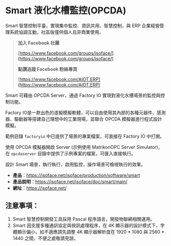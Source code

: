 # Smart 液化水槽監控(OPCDA)

Smart 智慧控制平臺，實現集中監控、資訊共用、智慧控制，與 ERP 企業經營管理系統協調互動。社區版僅供個人且非商業使用。

> **加入 Facebook 社團**
>
> [https://www.facebook.com/groups/isoface/](https://www.facebook.com/groups/isoface/)
> 
> **點讚追蹤 Facebook 粉絲專頁**
> 
> [https://www.facebook.com/AIOT.ERP](https://www.facebook.com/AIOT.ERP)

Smart 可藉由 OPCDA Server，通過 Factory IO 實現對液化水槽場景的監控與控制功能。

Factory IO是一款出色的虛擬模擬軟體，可以自由使用其內部的各種元器件、感測器、驅動器等搭建自己理想中的工業現場，並聯合 OPCDA 模擬器進行程式設計模擬。

範例目錄 `factoryio` 中已提供了場景的專案檔案，可直接在 Factory IO 中打開。

使用 OPCDA 模擬器開啟 Server (示例使用 MatrikonOPC Server Simulator)，在 `opcdaserver` 目錄中提供了示例專案的檔案，可匯入直接執行。

設計 Smart 場景，執行執行，啟用監控，操作場景可檢視執行的效果。


* **產品**：https://isoface.net/isoface/production/software/smart
* **產品說明**：https://isoface.net/isoface/doc/smart/main/
* **網址**：https://isoface.net/

## 注意事項：
1. Smart 智慧控制開發工具採用 Pascal 程序語言，開發物聯網相關運用。
2. Smart 因支援多種通訊協定與視訊處理程序，在 4K 顯示器的設計模式下，字體顯示偏小，如不適應請先調整 4K 顯示器解析度在 1920 * 1080 與 2560 * 1440 之間，不便之處敬請見諒。
